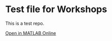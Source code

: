 # Test file for Workshops
This is a test repo.

[Open in MATLAB Online](https://matlab.mathworks.com/open/github/v1?repo=abhijitb11/test&file=test.mlx)